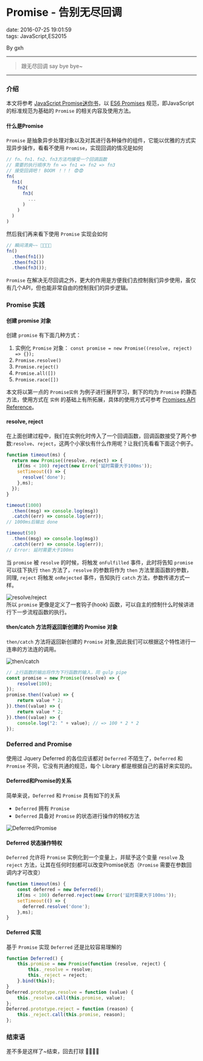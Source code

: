 # Promise - 告别无尽回调  
date: 2016-07-25 19:01:59  
tags: JavaScript,ES2015  

By gxh

-------

> 跟无尽回调 say bye bye~  

-------

### 介绍
本文将参考 [JavaScript Promise迷你书](http://liubin.org/promises-book/#)，以 [ES6 Promises](https://tc39.github.io/ecma262/#sec-promise-objects) 规范，即JavaScript的标准规范为基础的 `Promise` 的相关内容及使用方法。

#### 什么是Promise
`Promise` 是抽象异步处理对象以及对其进行各种操作的组件，它能以优雅的方式实现异步操作，看看不使用 `Promise`，实现回调的情况是如何
```javascript
// fn、fn1、fn2、fn3方法均接受一个回调函数
// 需要的执行顺序为 fn => fn1 => fn2 => fn3
// 接受回调吧！ BOOM ！！！ 😨😨
fn(
  fn1(
    fn2(
      fn3(
        ...
      )
    )
  )
)
```

然后我们再来看下使用 `Promise` 实现会如何
```javascript
// 瞬间清爽~~ 🍉🍉🍉🍉
fn()
  .then(fn1())
  .then(fn2())
  .then(fn3());
```

`Promise` 在解决无尽回调之外，更大的作用是方便我们去控制我们异步使用，虽仅有几个API，但也能非常自由的控制我们的异步逻辑。

### Promise 实践
#### 创建 promise 对象
创建 `promise` 有下面几种方式：
1. 实例化 `Promise` 对象： ``const promise = new Promise((resolve, reject) => {});``
1. `Promise.resolve()`
1. `Promise.reject()`
1. `Promise.all([])`
1. `Promise.race([])`

本文将以第一点的 `Promise实例` 为例子进行展开学习，剩下的均为 `Promise` 的静态方法，使用方式在 `实例` 的基础上有所拓展，具体的使用方式可参考 [Promises API Reference](http://liubin.org/promises-book/#promise-api-reference)。

#### resolve, reject
在上面创建过程中，我们在实例化时传入了一个回调函数，回调函数接受了两个参数:`resolve`、`reject`，这两个小家伙有什么作用呢？让我们先看看下面这个例子。
```javascript
function timeout(ms) {
  return new Promise((resolve, reject) => {
    if(ms < 100) reject(new Error('延时需要大于100ms'));
    setTimeout(() => {
      resolve('done');
    },ms);
  });
}

timeout(1000)
  .then((msg) => console.log(msg))
  .catch((err) => console.log(err));
// 1000ms后输出 done

timeout(50)
  .then((msg) => console.log(msg))
  .catch((err) => console.log(err));
// Error: 延时需要大于100ms
```

当 `promise` 被 `resolve` 的时候，将触发 `onFulfilled` 事件，此时将告知 `promise` 可以往下执行 `then` 方法了，`resolve` 的参数将作为 `then` 方法里面函数的参数，同理, `reject` 将触发 `onRejected` 事件，告知执行 `catch` 方法，参数传递方式一样。   

![resolve/reject](http://liubin.org/promises-book/Ch1_WhatsPromises/img/promise-onFulfilled_onRejected.png)  
所以 `promise` 更像是定义了一套钩子(hook) 函数，可以自主的控制什么时候讲进行下一步流程函数的执行。

#### then/catch 方法将返回新创建的 Promise 对象
`then/catch` 方法将返回新创建的 `Promise` 对象,因此我们可以根据这个特性进行一连串的方法连的调用。

![then/catch](http://liubin.org/promises-book/Ch2_HowToWrite/img/then_catch.png)  
```javascript
// 上行函数的输出将作为下行函数的输入，同 gulp pipe
const promise = new Promise((resolve) => {
    resolve(100);
});
promise.then((value) => {
    return value * 2;
}).then((value) => {
    return value * 2;
}).then((value) => {
    console.log("2: " + value); // => 100 * 2 * 2
});
```

### Deferred and Promise
使用过 Jquery Deferred 的各位应该都对 `Deferred` 不陌生了，`Deferred` 和 `Promise` 不同，它没有共通的规范，每个 Library 都是根据自己的喜好来实现的。

#### Deferred和Promise的关系
简单来说，`Deferred` 和 `Promise` 具有如下的关系
* `Deferred` 拥有 `Promise`
* `Deferred` 具备对 `Promise` 的状态进行操作的特权方法  

![Deferred/Promise](http://liubin.org/promises-book/Ch4_AdvancedPromises/img/deferred-and-promise.png)  

#### Deferred 状态操作特权
`Deferred` 允许将 `Promise` 实例化到一个变量上，并赋予这个变量 `resolve` 及 `reject` 方法，让其在任何时刻都可以改变Promise状态（`Promise` 需要在参数回调内才可改变）
```javascript
function timeout(ms) {
    const deferred = new Deferred();
    if(ms < 100) deferred.reject(new Error('延时需要大于100ms'));
    setTimeout(() => {
      deferred.resolve('done');
    },ms);
}
```

#### Deferred 实现
基于 `Promise` 实现 `Deferred` 还是比较容易理解的
```javascript
function Deferred() {
    this.promise = new Promise(function (resolve, reject) {
        this._resolve = resolve;
        this._reject = reject;
    }.bind(this));
}
Deferred.prototype.resolve = function (value) {
    this._resolve.call(this.promise, value);
};
Deferred.prototype.reject = function (reason) {
    this._reject.call(this.promise, reason);
};
```

### 结束语
差不多是这样了~结束，回去打球 🏀🏀🏀🏀
